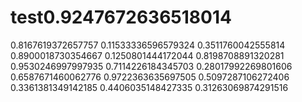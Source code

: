 # test0.9247672636518014
0.8167619372657757
0.11533336596579324
0.3511760042555814
0.8900018730354667
0.1250801444172044
0.8198708891320281
0.9530246997997935
0.7114226184345703
0.28017992269801606
0.6587671460062776
0.9722363635697505
0.5097287106272406
0.3361381349142185
0.4406035148427335
0.31263069874291516
